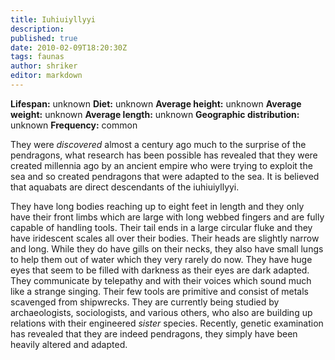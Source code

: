 ```yaml
---
title: Iuhiuiyllyyi
description:
published: true
date: 2010-02-09T18:20:30Z
tags: faunas
author: shriker
editor: markdown
---
```

<!-- infobox starts -->
**Lifespan:** unknown
**Diet:** unknown
**Average height:** unknown
**Average weight:** unknown
**Average length:** unknown
**Geographic distribution:** unknown
**Frequency:** common
<!-- infobox ends -->

They were *discovered* almost a century ago much to the surprise of the pendragons, what research has been possible has revealed that they were created millennia ago by an ancient empire who were trying to exploit the sea and so created pendragons that were adapted to the sea. It is believed that aquabats are direct descendants of the iuhiuiyllyyi.

They have long bodies reaching up to eight feet in length and they only have their front limbs which are large with long webbed fingers and are fully capable of handling tools. Their tail ends in a large circular fluke and they have iridescent scales all over their bodies. Their heads are slightly narrow and long. While they do have gills on their necks, they also have small lungs to help them out of water which they very rarely do now. They have huge eyes that seem to be filled with darkness as their eyes are dark adapted. They communicate by telepathy and with their voices which sound much like a strange singing. Their few tools are primitive and consist of metals scavenged from shipwrecks. They are currently being studied by archaeologists, sociologists, and various others, who also are building up relations with their engineered *sister* species. Recently, genetic examination has revealed that they are indeed pendragons, they simply have been heavily altered and adapted.